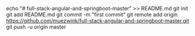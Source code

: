 echo "# full-stack-angular-and-springboot-master" >> README.md
git init
git add README.md
git commit -m "first commit"
git remote add origin https://github.com/muezwink/full-stack-angular-and-springboot-master.git
git push -u origin master